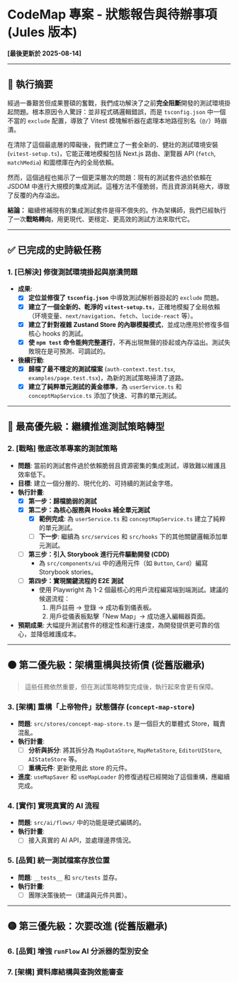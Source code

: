 # CodeMap 專案 - 狀態報告與待辦事項 (Jules 版本)

**[最後更新於 2025-08-14]**

---

## 🚨 執行摘要

經過一番艱苦但成果豐碩的奮戰，我們成功解決了之前**完全阻斷**開發的測試環境掛起問題。根本原因令人驚訝：並非程式碼邏輯錯誤，而是 `tsconfig.json` 中一個不當的 `exclude` 配置，導致了 Vitest 模塊解析器在處理本地路徑別名（`@/`）時崩潰。

在清除了這個最底層的障礙後，我們建立了一套全新的、健壯的測試環境安裝 (`vitest-setup.ts`)，它能正確地模擬包括 Next.js 路由、瀏覽器 API (`fetch`, `matchMedia`) 和圖標庫在內的全局依賴。

然而，這個過程也揭示了一個更深層次的問題：現有的測試套件過於依賴在 JSDOM 中進行大規模的集成測試。這種方法不僅脆弱，而且資源消耗極大，導致了反覆的內存溢出。

**結論：** 繼續修補現有的集成測試套件是得不償失的。作為架構師，我們已經執行了一次**戰略轉向**，用更現代、更穩定、更高效的測試方法來取代它。

---

## ✅ 已完成的史詩級任務

### **1. [已解決] 修復測試環境掛起與崩潰問題**
- **成果**:
    - [x] **定位並修復了 `tsconfig.json`** 中導致測試解析器掛起的 `exclude` 問題。
    - [x] **建立了一個全新的、乾淨的 `vitest-setup.ts`**，正確地模擬了全局依賴（环境变量、`next/navigation`、`fetch`、`lucide-react` 等）。
    - [x] **建立了針對複雜 Zustand Store 的內聯模擬模式**，並成功應用於修復多個核心 hooks 的測試。
    - [x] **使 `npm test` 命令能夠完整運行**，不再出現無聲的掛起或內存溢出。測試失敗現在是可預測、可調試的。
- **後續行動**:
    - [x] **歸檔了最不穩定的測試檔案** (`auth-context.test.tsx`, `examples/page.test.tsx`)，為新的測試策略掃清了道路。
    - [x] **建立了純粹單元測試的黃金標準**，為 `userService.ts` 和 `conceptMapService.ts` 添加了快速、可靠的單元測試。

---

## 🔴 最高優先級：繼續推進測試策略轉型

### **2. [戰略] 徹底改革專案的測試策略**
- **問題**: 當前的測試套件過於依賴脆弱且資源密集的集成測試，導致難以維護且效率低下。
- **目標**: 建立一個分層的、現代化的、可持續的測試金字塔。
- **執行計畫**:
    - [x] **第一步：歸檔脆弱的測試**
    - [x] **第二步：為核心服務與 Hooks 補全單元測試**
        -   [x] **範例完成**: 為 `userService.ts` 和 `conceptMapService.ts` 建立了純粹的單元測試。
        -   [ ] **下一步**: 繼續為 `src/services` 和 `src/hooks` 下的其他關鍵邏輯添加單元測試。
    - [ ] **第三步：引入 Storybook 進行元件驅動開發 (CDD)**
        -   為 `src/components/ui` 中的通用元件（如 `Button`, `Card`）編寫 Storybook stories。
    - [ ] **第四步：實現關鍵流程的 E2E 測試**
        -   使用 Playwright 為 1-2 個最核心的用戶流程編寫端到端測試。建議的候選流程：
            1.  用戶註冊 -> 登錄 -> 成功看到儀表板。
            2.  用戶從儀表板點擊「New Map」-> 成功進入編輯器頁面。
- **預期成果**: 大幅提升測試套件的穩定性和運行速度，為開發提供更可靠的信心，並降低維護成本。

---

## 🟠 第二優先級：架構重構與技術債 (從舊版繼承)

> 這些任務依然重要，但在測試策略轉型完成後，執行起來會更有保障。

### **3. [架構] 重構「上帝物件」狀態儲存 (`concept-map-store`)**
- **問題**: `src/stores/concept-map-store.ts` 是一個巨大的單體式 Store，職責混亂。
- **執行計畫**:
    - [ ] **分析與拆分**: 將其拆分為 `MapDataStore`, `MapMetaStore`, `EditorUIStore`, `AIStateStore` 等。
    - [ ] **重構元件**: 更新使用此 store 的元件。
- **進度**: `useMapSaver` 和 `useMapLoader` 的修復過程已經開始了這個重構，應繼續完成。

### **4. [實作] 實現真實的 AI 流程**
- **問題**: `src/ai/flows/` 中的功能是硬式編碼的。
- **執行計畫**:
    - [ ] 接入真實的 AI API，並處理邊界情況。

### **5. [品質] 統一測試檔案存放位置**
- **問題**: `__tests__` 和 `src/tests` 並存。
- **執行計畫**:
    - [ ] 團隊決策後統一（建議與元件共置）。

---

## 🟡 第三優先級：次要改進 (從舊版繼承)

### **6. [品質] 增強 `runFlow` AI 分派器的型別安全**
### **7. [架構] 資料庫結構與查詢效能審查**
